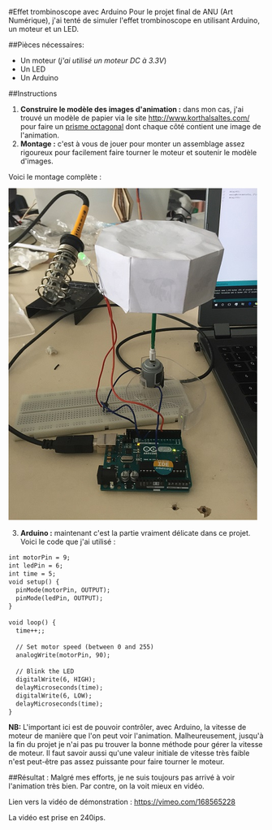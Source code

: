 #Effet trombinoscope avec Arduino
Pour le projet final de ANU (Art Numérique), j'ai tenté de simuler l'effet trombinoscope en utilisant Arduino, un moteur et un LED.

##Pièces nécessaires:
- Un moteur (*j'ai utilisé un moteur DC à 3.3V*)
- Un LED
- Un Arduino

##Instructions
1. **Construire le modèle des images d'animation :** dans mon cas, j'ai trouvé un modèle de papier via le site http://www.korthalsaltes.com/ pour faire un [prisme octagonal](http://www.korthalsaltes.com/model.php?name_en=octagonal%20prism) dont chaque côté contient une image de l'animation.
2. **Montage :** c'est à vous de jouer pour monter un assemblage assez rigoureux pour facilement faire tourner le moteur et soutenir le modèle d'images.

Voici le montage complète :

![Montage complet](https://github.com/fidele007/effet-trombinoscope/raw/master/montage.jpg)

3. **Arduino :** maintenant c'est la partie vraiment délicate dans ce projet. Voici le code que j'ai utilisé :

```{cpp}
int motorPin = 9;
int ledPin = 6;
int time = 5;
void setup() {
  pinMode(motorPin, OUTPUT);
  pinMode(ledPin, OUTPUT);
}

void loop() {
  time++;;

  // Set motor speed (between 0 and 255)
  analogWrite(motorPin, 90);

  // Blink the LED
  digitalWrite(6, HIGH);
  delayMicroseconds(time);
  digitalWrite(6, LOW);
  delayMicroseconds(time);
}
```

**NB:** L'important ici est de pouvoir contrôler, avec Arduino, la vitesse de moteur de manière que l'on peut voir l'animation. Malheureusement, jusqu'à la fin du projet je n'ai pas pu trouver la bonne méthode pour gérer la vitesse de moteur. Il faut savoir aussi qu'une valeur initiale de vitesse très faible n'est peut-être pas assez puissante pour faire tourner le moteur.

##Résultat :
Malgré mes efforts, je ne suis toujours pas arrivé à voir l'animation très bien. Par contre, on la voit mieux en vidéo.

Lien vers la vidéo de démonstration : https://vimeo.com/168565228

La vidéo est prise en 240ips.